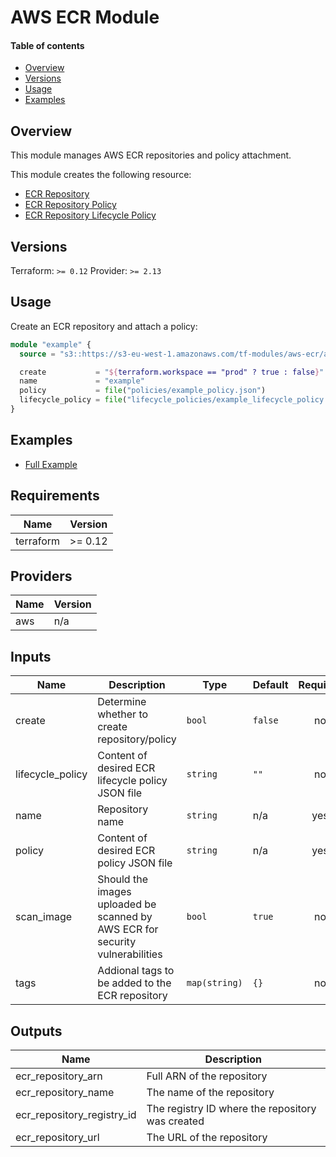 <!-- vim: set ft=markdown: -->
# AWS ECR Module

#### Table of contents

<!-- vim-markdown-toc GFM -->

* [Overview](#overview)
* [Versions](#versions)
* [Usage](#usage)
* [Examples](#examples)

<!-- vim-markdown-toc -->

## Overview

This module manages AWS ECR repositories and policy attachment.

This module creates the following resource:
* [ECR Repository](https://www.terraform.io/docs/providers/aws/r/ecr_repository.html)
* [ECR Repository Policy](https://www.terraform.io/docs/providers/aws/r/ecr_repository_policy.html)
* [ECR Repository Lifecycle Policy](https://www.terraform.io/docs/providers/aws/r/ecr_lifecycle_policy.html)

## Versions

Terraform: `>= 0.12`
Provider: `>= 2.13`

## Usage

Create an ECR repository and attach a policy:

```tf
module "example" {
  source = "s3::https://s3-eu-west-1.amazonaws.com/tf-modules/aws-ecr/aws-ecr-0.1.0.tar.gz"

  create           = "${terraform.workspace == "prod" ? true : false}"
  name             = "example"
  policy           = file("policies/example_policy.json")
  lifecycle_policy = file("lifecycle_policies/example_lifecycle_policy.json")
}
```

## Examples

* [Full Example](./examples/full-example)

<!-- BEGINNING OF PRE-COMMIT-TERRAFORM DOCS HOOK -->
## Requirements

| Name | Version |
|------|---------|
| terraform | >= 0.12 |

## Providers

| Name | Version |
|------|---------|
| aws | n/a |

## Inputs

| Name | Description | Type | Default | Required |
|------|-------------|------|---------|:--------:|
| create | Determine whether to create repository/policy | `bool` | `false` | no |
| lifecycle\_policy | Content of desired ECR lifecycle policy JSON file | `string` | `""` | no |
| name | Repository name | `string` | n/a | yes |
| policy | Content of desired ECR policy JSON file | `string` | n/a | yes |
| scan\_image | Should the images uploaded be scanned by AWS ECR for security vulnerabilities | `bool` | `true` | no |
| tags | Addional tags to be added to the ECR repository | `map(string)` | `{}` | no |

## Outputs

| Name | Description |
|------|-------------|
| ecr\_repository\_arn | Full ARN of the repository |
| ecr\_repository\_name | The name of the repository |
| ecr\_repository\_registry\_id | The registry ID where the repository was created |
| ecr\_repository\_url | The URL of the repository |

<!-- END OF PRE-COMMIT-TERRAFORM DOCS HOOK -->
